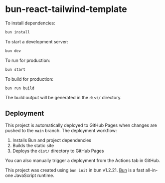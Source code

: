 # bun-react-tailwind-template

To install dependencies:

```bash
bun install
```

To start a development server:

```bash
bun dev
```

To run for production:

```bash
bun start
```

To build for production:

```bash
bun run build
```

The build output will be generated in the `dist/` directory.

## Deployment

This project is automatically deployed to GitHub Pages when changes are pushed to the `main` branch. The deployment workflow:

1. Installs Bun and project dependencies
2. Builds the static site
3. Deploys the `dist/` directory to GitHub Pages

You can also manually trigger a deployment from the Actions tab in GitHub.

This project was created using `bun init` in bun v1.2.21. [Bun](https://bun.com) is a fast all-in-one JavaScript runtime.
